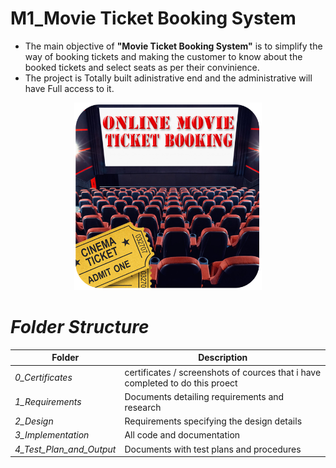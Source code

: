 # M1_Movie Ticket Booking System
- The main objective of **"Movie Ticket Booking System"** is to simplify the way of booking tickets and making the customer to know about the booked tickets and select seats as per their convinience. 
- The project is Totally built adinistrative end and the administrative will have Full access to it.

<p align="center">
  <img 
    width="300"
    height="300"
    src="https://github.com/UVishnuPrasad/M1_Movie_Ticket_booking_system/blob/main/1_Requirements/readme.png"
  >
</p>

# *Folder Structure*

|Folder| Description|
|------|----------|
|*0_Certificates*|certificates / screenshots of cources that i have completed to do this proect|
|*1_Requirements*	|Documents detailing requirements and research|
|*2_Design*|Requirements specifying the design details
|*3_Implementation*|	All code and documentation
|*4_Test_Plan_and_Output*|Documents with test plans and procedures|
